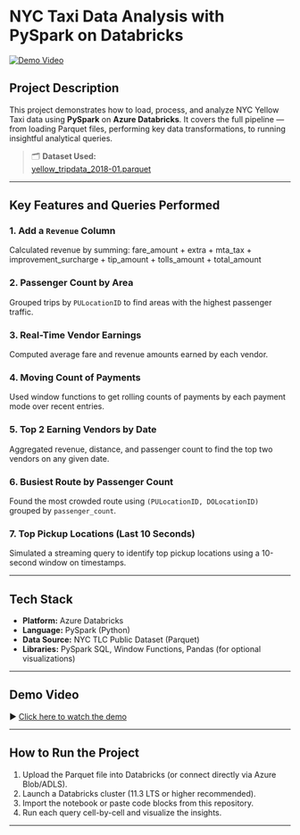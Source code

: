#  NYC Taxi Data Analysis with PySpark on Databricks

[![Demo Video](https://img.shields.io/badge/Watch-Demo-blue)](https://drive.google.com/file/d/1GKOc7kJo2pMNWRfuUgui7hAbNMXxrL9h/view?usp=sharing)

##  Project Description

This project demonstrates how to load, process, and analyze NYC Yellow Taxi data using **PySpark** on **Azure Databricks**. It covers the full pipeline — from loading Parquet files, performing key data transformations, to running insightful analytical queries.

> 🗂 **Dataset Used:**  
> [yellow_tripdata_2018-01.parquet](https://d37ci6vzurychx.cloudfront.net/trip-data/yellow_tripdata_2018-01.parquet)

---

##  Key Features and Queries Performed

###  1. Add a `Revenue` Column
Calculated revenue by summing:
fare_amount + extra + mta_tax + improvement_surcharge + tip_amount + tolls_amount + total_amount


###  2. Passenger Count by Area
Grouped trips by `PULocationID` to find areas with the highest passenger traffic.

###  3. Real-Time Vendor Earnings
Computed average fare and revenue amounts earned by each vendor.

###  4. Moving Count of Payments
Used window functions to get rolling counts of payments by each payment mode over recent entries.

###  5. Top 2 Earning Vendors by Date
Aggregated revenue, distance, and passenger count to find the top two vendors on any given date.

###  6. Busiest Route by Passenger Count
Found the most crowded route using `(PULocationID, DOLocationID)` grouped by `passenger_count`.

###  7. Top Pickup Locations (Last 10 Seconds)
Simulated a streaming query to identify top pickup locations using a 10-second window on timestamps.

---

## Tech Stack

-  **Platform:** Azure Databricks
-  **Language:** PySpark (Python)
-  **Data Source:** NYC TLC Public Dataset (Parquet)
-  **Libraries:** PySpark SQL, Window Functions, Pandas (for optional visualizations)

---

##  Demo Video

▶ [Click here to watch the demo](https://drive.google.com/file/d/1GKOc7kJo2pMNWRfuUgui7hAbNMXxrL9h/view?usp=sharing)

---

##  How to Run the Project

1. Upload the Parquet file into Databricks (or connect directly via Azure Blob/ADLS).
2. Launch a Databricks cluster (11.3 LTS or higher recommended).
3. Import the notebook or paste code blocks from this repository.
4. Run each query cell-by-cell and visualize the insights.

---

